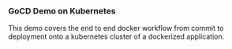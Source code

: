 ### GoCD Demo on Kubernetes

This demo covers the end to end docker workflow from commit to deployment onto a kubernetes cluster of a dockerized application.
